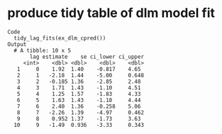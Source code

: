 # produce tidy table of dlm model fit

    Code
      tidy_lag_fits(ex_dlm_cpred())
    Output
      # A tibble: 10 x 5
           lag estimate    se ci_lower ci_upper
         <int>    <dbl> <dbl>    <dbl>    <dbl>
       1     0    1.92  1.40    -0.817    4.65 
       2     1   -2.18  1.44    -5.00     0.648
       3     2   -0.185 1.36    -2.85     2.48 
       4     3    1.71  1.43    -1.10     4.51 
       5     4    1.25  1.57    -1.83     4.33 
       6     5    1.63  1.43    -1.18     4.44 
       7     6    2.40  1.36    -0.258    5.06 
       8     7   -2.26  1.39    -4.97     0.462
       9     8    0.952 1.37    -1.73     3.63 
      10     9   -1.49  0.936   -3.33     0.343

